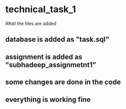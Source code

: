 # technical_task_1
##all the files are added
## database is added as "task.sql"
## assignment is added as "subhadeep_assignmetnt1"
## some changes are done in the code 
## everything is working fine

